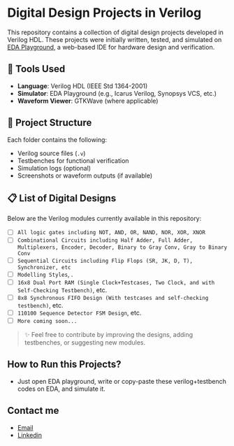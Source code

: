 # Digital Design Projects in Verilog

This repository contains a collection of digital design projects developed in Verilog HDL. These projects were initially written, tested, and simulated on [EDA Playground](https://www.edaplayground.com/), a web-based IDE for hardware design and verification.

## 🔧 Tools Used

- **Language**: Verilog HDL (IEEE Std 1364-2001)
- **Simulator**: EDA Playground (e.g., Icarus Verilog, Synopsys VCS, etc.)
- **Waveform Viewer**: GTKWave (where applicable)

## 📁 Project Structure

Each folder contains the following:
- Verilog source files (`.v`)
- Testbenches for functional verification
- Simulation logs (optional)
- Screenshots or waveform outputs (if available)

## 📋 List of Digital Designs

Below are the Verilog modules currently available in this repository:

- [ ] `All logic gates including NOT, AND, OR, NAND, NOR, XOR, XNOR`
- [ ] `Combinational Circuits including Half Adder, Full Adder, Multiplexers, Encoder, Decoder, Binary to Gray Conv, Gray to Binary Conv`
- [ ] `Sequential Circuits including Flip Flops (SR, JK, D, T), Synchronizer, etc`
- [ ] `Modelling Styles`, .
- [ ] `16x8 Dual Port RAM (Single Clock+Testcases, Two Clock, and with Self-Checking Testbench)`, etc.
- [ ] `8x8 Synchronous FIFO Design (With testcases and self-checking testbench)`, etc.
- [ ] `110100 Sequence Detector FSM Design`, etc.
- [ ] `More coming soon...`

> ✨ Feel free to contribute by improving the designs, adding testbenches, or suggesting new modules.

## How to Run this Projects?

- Just open EDA playground, write or copy-paste these verilog+testbench codes on EDA, and simulate it.

## Contact me

- [Email](dattpanchal2904@gmail.com)
- [Linkedin](https://www.linkedin.com/in/dattpanchal04/)
